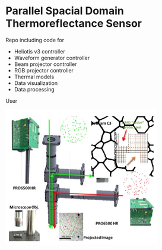 # Parallel Spacial Domain Thermoreflectance Sensor

Repo including code for
- Heliotis v3 controller
- Waveform generator controller
- Beam projector controller
- RGB projector controller
- Thermal models
- Data visualization
- Data processing

User 

![psdtr_sensor](/resources/microscope-device.jpg)
